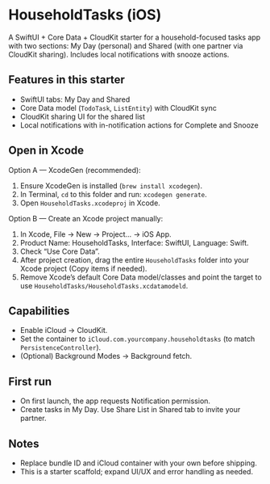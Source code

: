 # HouseholdTasks (iOS)

A SwiftUI + Core Data + CloudKit starter for a household-focused tasks app with two sections: My Day (personal) and Shared (with one partner via CloudKit sharing). Includes local notifications with snooze actions.

## Features in this starter
- SwiftUI tabs: My Day and Shared
- Core Data model (`TodoTask`, `ListEntity`) with CloudKit sync
- CloudKit sharing UI for the shared list
- Local notifications with in-notification actions for Complete and Snooze

## Open in Xcode

Option A — XcodeGen (recommended):
1. Ensure XcodeGen is installed (`brew install xcodegen`).
2. In Terminal, `cd` to this folder and run: `xcodegen generate`.
3. Open `HouseholdTasks.xcodeproj` in Xcode.

Option B — Create an Xcode project manually:
1. In Xcode, File → New → Project… → iOS App.
2. Product Name: HouseholdTasks, Interface: SwiftUI, Language: Swift.
3. Check “Use Core Data”.
4. After project creation, drag the entire `HouseholdTasks` folder into your Xcode project (Copy items if needed).
5. Remove Xcode’s default Core Data model/classes and point the target to use `HouseholdTasks/HouseholdTasks.xcdatamodeld`.

## Capabilities
- Enable iCloud → CloudKit.
- Set the container to `iCloud.com.yourcompany.householdtasks` (to match `PersistenceController`).
- (Optional) Background Modes → Background fetch.

## First run
- On first launch, the app requests Notification permission.
- Create tasks in My Day. Use Share List in Shared tab to invite your partner.

## Notes
- Replace bundle ID and iCloud container with your own before shipping.
- This is a starter scaffold; expand UI/UX and error handling as needed.
